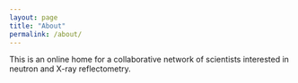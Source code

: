 ```yaml
---
layout: page
title: "About"
permalink: /about/
---
```


This is an online home for a collaborative network of scientists interested in neutron and X-ray reflectometry. 
